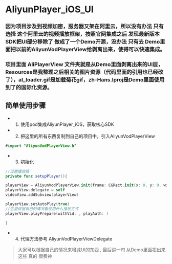 # AliyunPlayer_iOS_UI


### 因为项目涉及到视频加密，服务器又架在阿里云，所以没有办法 只有选择 这个阿里云的视频播放框架，按照官网集成之后 发现最新版本SDK把UI部分移除了 做成了一个Demo开源，没办法 只有去 Demo里面把以前的AliyunVodPlayerView给剥离出来，使得可以快速集成。

### 项目里面 AliPlayerView 文件夹就是从Demo里面剥离出来的UI层，Resources是我整理之后相关的图片资源（代码里面的引用也已经改了），al_loader.gif是加载菊花gif，zh-Hans.lproj是Demo里面使用到了的国际化资源。


## 简单使用步骤
- 1. 使用pod集成AliyunPlayer_iOS，获取核心SDK
- 2. 把这里的所有东西复制到自己的项目中，引入AliyunVodPlayerView
```swift
#import "AliyunVodPlayerView.h"
```
- 3. 初始化
```swift
//设置播放器
private func setupPlayer(){

playerView = AliyunVodPlayerView.init(frame: CGRect.init(x: 0, y: 0, width: ConstData.SCREEN_WIDTH, height: ConstData.SCREEN_WIDTH))
playerView.delegate = self
videoView.addSubview(playerView)

playerView.setAutoPlay(true)
//这里根据自己的情况看使用什么播放方式
playerView.playPrepare(withVid: , playAuth: )

}
```
- 4. 代理方法参考 AliyunVodPlayerViewDelegate

> 大家可以根据自己的情况来增减UI的东西 , 最后讲一句 从Demo里面扣出来这些 真的 很费神
